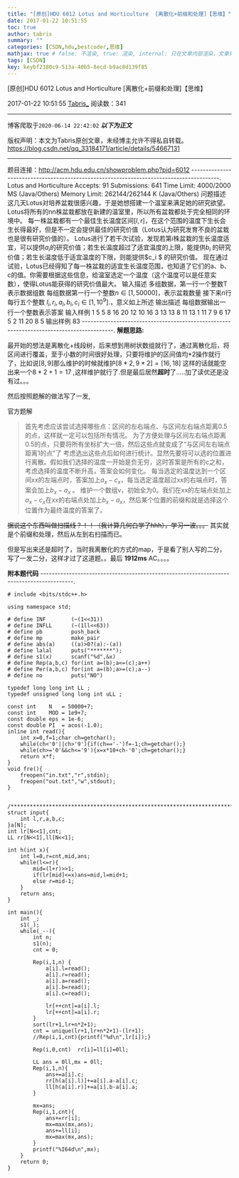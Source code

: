 ```yaml
---
title: "[原创]HDU 6012 Lotus and Horticulture  [离散化+前缀和处理]【思维】"
date: 2017-01-22 10:51:55
toc: true
author: tabris
summary: ""
categories: [CSDN,hdu,bestcoder,思维]
mathjax: true # false: 不渲染, true: 渲染, internal: 只在文章内部渲染，文章列表中不渲染
tags: [CSDN]
key: keybf2380c9-513a-40b5-8ecd-b9ac8d139f85
---
```


[原创]HDU 6012 Lotus and Horticulture  [离散化+前缀和处理]【思维】

2017-01-22 10:51:55  [Tabris_](https://me.csdn.net/qq_33184171) 阅读数：341

---

博客爬取于`2020-06-14 22:42:02`
***以下为正文***

版权声明：本文为Tabris原创文章，未经博主允许不得私自转载。
https://blog.csdn.net/qq_33184171/article/details/54667131

<!-- more -->

---

题目连接：http://acm.hdu.edu.cn/showproblem.php?pid=6012
----------------------------------------------------------------------------------------.
Lotus and Horticulture  Accepts: 91   Submissions: 641
 Time Limit: 4000/2000 MS (Java/Others)   Memory Limit: 262144/262144 K (Java/Others)
问题描述
这几天Lotus对培养盆栽很感兴趣，于是她想搭建一个温室来满足她的研究欲望。
Lotus将所有的nn株盆栽都放在新建的温室里，所以所有盆栽都处于完全相同的环境中。
每一株盆栽都有一个最佳生长温度区间$[l,r]$，在这个范围的温度下生长会生长得最好，但是不一定会提供最佳的研究价值（Lotus认为研究发育不良的盆栽也是很有研究价值的）。
Lotus进行了若干次试验，发现若第$i$株盆栽的生长温度适宜，可以提供$a_i$的研究价值；若生长温度超过了适宜温度的上限，能提供$b_i$ 的研究价值；若生长温度低于适宜温度的下限，则能提供$c_i $  的研究价值。
现在通过试验，Lotus已经得知了每一株盆栽的适宜生长温度范围，也知道了它们的a、b、c的值。你需要根据这些信息，给温室选定一个温度（这个温度可以是任意实数），使得Lotus能获得的研究价值最大。
输入描述
多组数据，第一行一个整数T表示数据组数
每组数据第一行一个整数$n\in[1,50000]$，表示盆栽数量
接下来$n$行每行五个整数 $l_i,r_i,a_i,b_i,c_i\in[1,10^9]$.，意义如上所述
输出描述
每组数据输出一行一个整数表示答案
输入样例
1
5
5 8 16 20 12
10 16 3 13 13
8 11 13 1 11
7 9 6 17 5
2 11 20 8 5
输出样例
83
-----------------------------------------------------------------------------------------.
**解题思路:**


最开始的想法是离散化+线段树，后来想到用树状数组就行了，通过离散化后，将区间进行覆盖，至于小数的时间很好处理，只要将维护的区间值均*2操作就行了，比如说$[8,9]$那么维护的时候就维护$[8*2,9*2]=[16,18]$ 这样的话就能空出来一个$8*2+1=17$ ,这样维护就行了.但是最后居然**超时**了.....加了读优还是没有过。。。

然后按照题解的做法写了一发,

官方题解
>首先考虑应该尝试选择哪些点：区间的左右端点、与区间左右端点距离0.5的点，这样就一定可以包括所有情况。 为了方便处理与区间左右端点距离0.5的点，只要将所有坐标扩大一倍，然后这些点就变成了“与区间左右端点距离1的点”了 考虑选出这些点后如何进行统计。显然先要将可以选的位置进行离散。假如我们选择的温度一开始是负无穷，这时答案是所有的c之和，考虑选择的温度不断升高，答案会如何变化。 每当选定的温度达到一个区间xx的左端点时，答案加上$a_x-c_x$，每当选定温度超过xx的右端点时，答案会加上$b_x-a_x$ 。 维护一个数组v，初始全为0。我们在xx的左端点处加上$a_x-c_x$在xx的右端点处加上$b_x-a_x$，然后某个位置的前缀和就是选择这个位置作为最终温度的答案了。

~~据说这个东西叫做扫描线？！！（我计算几何白学了hhh），学习一波。。。~~
其实就是个前缀和处理，然后从左到右扫描而已。

但是写出来还是超时了，当时我离散化的方式的map，于是看了别人写的二分，写了一发二分，这样才过了这道题。。最后 **1912ms** AC。。。。

**附本题代码**
-----------------------------------------------------------------------------------------.
```
# include <bits/stdc++.h>

using namespace std;

# define INF        (~(1<<31))
# define INFLL      (~(1ll<<63))
# define pb         push_back
# define mp         make_pair
# define abs(a)     ((a)>0?(a):-(a))
# define lalal      puts("*******");
# define s1(x)      scanf("%d",&x)
# define Rep(a,b,c) for(int a=(b);a<=(c);a++)
# define Per(a,b,c) for(int a=(b);a>=(c);a--)
# define no         puts("NO")

typedef long long int LL ;
typedef unsigned long long int uLL ;

const int    N   = 50000+7;
const int    MOD = 1e9+7;
const double eps = 1e-6;
const double PI  = acos(-1.0);
inline int read(){
    int x=0,f=1;char ch=getchar();
    while(ch<'0'||ch>'9'){if(ch=='-')f=-1;ch=getchar();}
    while(ch>='0'&&ch<='9'){x=x*10+ch-'0';ch=getchar();}
    return x*f;
}
void fre(){
    freopen("in.txt","r",stdin);
    freopen("out.txt","w",stdout);
}


/***********************************************************************/
struct input{
    int l,r,a,b,c;
}a[N];
int lr[N<<1],cnt;
LL rr[N<<1],ll[N<<1];

int h(int x){
    int l=0,r=cnt,mid,ans;
    while(l<=r){
        mid=(l+r)>>1;
        if(lr[mid]<=x)ans=mid,l=mid+1;
        else r=mid-1;
    }
    return ans;
}

int main(){
    int _;
    s1(_);
    while(_--){
        int n;
        s1(n);
        cnt = 0;

        Rep(i,1,n) {
            a[i].l=read();
            a[i].r=read();
            a[i].a=read();
            a[i].b=read();
            a[i].c=read();

            lr[++cnt]=a[i].l;
            lr[++cnt]=a[i].r;
        }
        sort(lr+1,lr+n*2+1);
        cnt = unique(lr+1,lr+n*2+1)-(lr+1);
        //Rep(i,1,cnt){printf("%d\n",lr[i]);}

        Rep(i,0,cnt)  rr[i]=ll[i]=0ll;

        LL ans = 0ll,mx = 0ll;
        Rep(i,1,n){
            ans+=a[i].c;
            rr[h(a[i].l)]+=a[i].a-a[i].c;
            ll[h(a[i].r)]+=a[i].b-a[i].a;
        }

        mx=ans;
        Rep(i,1,cnt){
            ans+=rr[i];
            mx=max(mx,ans);
            ans+=ll[i];
            mx=max(mx,ans);
        }
        printf("%I64d\n",mx);
    }
    return 0;
}
```
